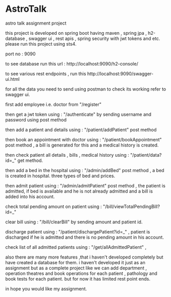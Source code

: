 # AstroTalk
astro talk assignment project

this project is developed on spring boot having maven , spring jpa , h2-database , swagger ui ,  rest apis , spring security with jwt tokens and etc.
please run this project using sts4.

port no : 9090 

to see database run this url :
http://localhost:9090/h2-console/

to see various rest endpoints , run this 
http://localhost:9090/swagger-ui.html


for all the data you need to send using postman to check its working refer to swagger ui.

first add employee i.e. doctor from "/register" 

then get a jwt token using : "/authenticate" by sending username and password using post method

then add a patient and details using :  "/patient/addPatient"  post method

then book an appointment with doctor using : "/patient/bookAppointment"  post method  , a bill is generated for this and a medical history is created.

then check patient all details , bills , medical history using : "/patient/data?id=_" get method.

then add a bed in the hospital using : "/admin/addBed" post method , a bed is created in hospital. three types of bed and prices.

then admit patient using : "/admin/admitPatient" post method , the patient is admitted, if bed is available and he is not already admitted and a bill is added into his account.

check total pending amount on patient using : "/bill/viewTotalPendingBill?id=_"

clear bill using : "/bill/clearBill" by sending amount and patient id.

discharge patient using : "/patient/dischargePatient?id=_" , patient is discharged if he is admitted and there is no pending amount in his account.

check list of all admitted patients using : "/get/allAdmittedPatient" ,


also there are many more features ,that i haven't developed completely but have created a database for them.
i haven't developed it just as an assignment but as a complete project like we can add department , 
operation theatres and book operations for each patient , pathology and book tests for each patient. 
but for now it has limited rest point ends.

in hope you would like my assignment.
